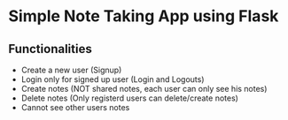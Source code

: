 # Simple Note Taking App using Flask

## Functionalities

- Create a new user (Signup)
- Login only for signed up user (Login and Logouts)
- Create notes (NOT shared notes, each user can only see his notes)
- Delete notes (Only registerd users can delete/create notes)
- Cannot see other users notes
